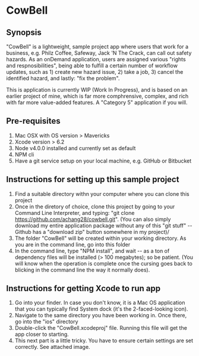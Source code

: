 # CowBell

## Synopsis
"CowBell" is a lightweight, sample project app where users that work for a business, e.g. Philz Coffee, Safeway, Jack 'N The Crack, can call out safety hazards.  As an onDemand application, users are assigned various "rights and respnosibilities", being able to fulfill a certain number of workflow updates, such as 1) create new hazard issue, 2) take a job, 3) cancel the identified hazard, and lastly: "fix the problem".

This is application is currently WIP (Work In Progress), and is based on an earlier project of mine, which is far more comphrensive, complex, and rich with far more value-added features.  A "Category 5" application if you will.

## Pre-requisites
1. Mac OSX with OS version > Mavericks
2. Xcode version > 6.2
3. Node v4.0.0 installed and currently set as default
4. NPM cli
5. Have a git service setup on your local machine, e.g. GitHub or Bitbucket

## Instructions for setting up this sample project
1. Find a suitable directory withn your computer where you can clone this project
2. Once in the diretory of choice, clone this project by going to your Command Line Interpreter, and typing:  "git clone https://github.com/achang28/cowbell.git".  (You can also simply download my entire application package without any of this "git stuff" -- Github has a "download zip" button somewhere in my project)/
3. The folder "CowBell" will be created within your working directory.  As you are in the command line, go into this folder
4. In the command line, type "NPM install", and wait -- as a ton of dependency files will be installed (> 100 megabytes); so be patient. (You will know when the operation is complete once the cursing goes back to blicking in the command line the way it normally does).

## Instructions for getting Xcode to run app
1. Go into your finder.  In case you don't know, it is a Mac OS application that you can typically find System dock (it's the 2-faced-looking icon).
2. Navigate to the same directory you have been working in.  Once there, go into the "ios" directory
3. Double-click the "CowBell.xcodeproj" file.  Running this file will get the app closer to starting.
4. This next part is a little tricky.  You have to ensure certain settings are set correctly.  See attached image.
